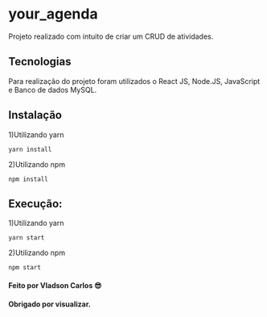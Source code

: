 # your_agenda

<p> Projeto realizado com intuito de criar um CRUD de atividades.</p>

## Tecnologias 
Para realização do projeto foram utilizados o React JS, Node.JS, JavaScript e Banco de dados MySQL.

## Instalação

1)Utilizando yarn

   `yarn install`

2)Utilizando npm

   `npm install`

## Execução:

1)Utilizando yarn

   `yarn start`

2)Utilizando npm

   `npm start`
   
#### Feito por Vladson Carlos 😎
#### Obrigado por visualizar.
